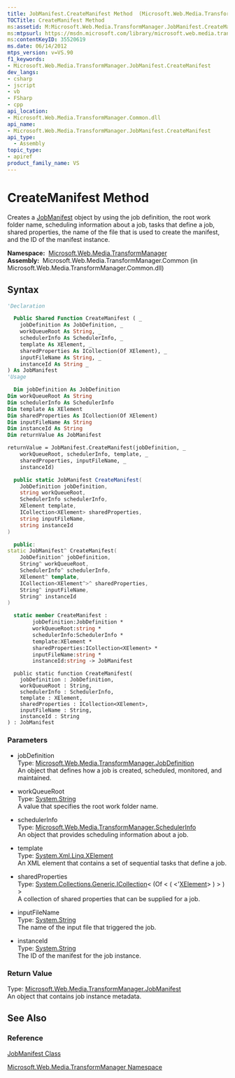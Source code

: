 ```yaml
---
title: JobManifest.CreateManifest Method  (Microsoft.Web.Media.TransformManager)
TOCTitle: CreateManifest Method
ms:assetid: M:Microsoft.Web.Media.TransformManager.JobManifest.CreateManifest(Microsoft.Web.Media.TransformManager.JobDefinition,System.String,Microsoft.Web.Media.TransformManager.SchedulerInfo,System.Xml.Linq.XElement,System.Collections.Generic.ICollection{System.Xml.Linq.XElement},System.String,System.String)
ms:mtpsurl: https://msdn.microsoft.com/library/microsoft.web.media.transformmanager.jobmanifest.createmanifest(v=VS.90)
ms:contentKeyID: 35520619
ms.date: 06/14/2012
mtps_version: v=VS.90
f1_keywords:
- Microsoft.Web.Media.TransformManager.JobManifest.CreateManifest
dev_langs:
- csharp
- jscript
- vb
- FSharp
- cpp
api_location:
- Microsoft.Web.Media.TransformManager.Common.dll
api_name:
- Microsoft.Web.Media.TransformManager.JobManifest.CreateManifest
api_type:
  - Assembly
topic_type:
- apiref
product_family_name: VS
---
```


# CreateManifest Method

Creates a [JobManifest](jobmanifest-class-microsoft-web-media-transformmanager.md) object by using the job definition, the root work folder name, scheduling information about a job, tasks that define a job, shared properties, the name of the file that is used to create the manifest, and the ID of the manifest instance.

**Namespace:**  [Microsoft.Web.Media.TransformManager](microsoft-web-media-transformmanager-namespace.md)  
**Assembly:**  Microsoft.Web.Media.TransformManager.Common (in Microsoft.Web.Media.TransformManager.Common.dll)

## Syntax

```vb
'Declaration

  Public Shared Function CreateManifest ( _
    jobDefinition As JobDefinition, _
    workQueueRoot As String, _
    schedulerInfo As SchedulerInfo, _
    template As XElement, _
    sharedProperties As ICollection(Of XElement), _
    inputFileName As String, _
    instanceId As String _
) As JobManifest
'Usage

  Dim jobDefinition As JobDefinition
Dim workQueueRoot As String
Dim schedulerInfo As SchedulerInfo
Dim template As XElement
Dim sharedProperties As ICollection(Of XElement)
Dim inputFileName As String
Dim instanceId As String
Dim returnValue As JobManifest

returnValue = JobManifest.CreateManifest(jobDefinition, _
    workQueueRoot, schedulerInfo, template, _
    sharedProperties, inputFileName, _
    instanceId)
```

```csharp
  public static JobManifest CreateManifest(
    JobDefinition jobDefinition,
    string workQueueRoot,
    SchedulerInfo schedulerInfo,
    XElement template,
    ICollection<XElement> sharedProperties,
    string inputFileName,
    string instanceId
)
```

```cpp
  public:
static JobManifest^ CreateManifest(
    JobDefinition^ jobDefinition, 
    String^ workQueueRoot, 
    SchedulerInfo^ schedulerInfo, 
    XElement^ template, 
    ICollection<XElement^>^ sharedProperties, 
    String^ inputFileName, 
    String^ instanceId
)
```

``` fsharp
  static member CreateManifest : 
        jobDefinition:JobDefinition * 
        workQueueRoot:string * 
        schedulerInfo:SchedulerInfo * 
        template:XElement * 
        sharedProperties:ICollection<XElement> * 
        inputFileName:string * 
        instanceId:string -> JobManifest 
```

```jscript
  public static function CreateManifest(
    jobDefinition : JobDefinition, 
    workQueueRoot : String, 
    schedulerInfo : SchedulerInfo, 
    template : XElement, 
    sharedProperties : ICollection<XElement>, 
    inputFileName : String, 
    instanceId : String
) : JobManifest
```

### Parameters

  - jobDefinition  
    Type: [Microsoft.Web.Media.TransformManager.JobDefinition](jobdefinition-class-microsoft-web-media-transformmanager.md)  
    An object that defines how a job is created, scheduled, monitored, and maintained.  

<!-- end list -->

  - workQueueRoot  
    Type: [System.String](https://msdn.microsoft.com/library/s1wwdcbf)  
    A value that specifies the root work folder name.  

<!-- end list -->

  - schedulerInfo  
    Type: [Microsoft.Web.Media.TransformManager.SchedulerInfo](schedulerinfo-class-microsoft-web-media-transformmanager.md)  
    An object that provides scheduling information about a job.  

<!-- end list -->

  - template  
    Type: [System.Xml.Linq.XElement](https://msdn.microsoft.com/library/bb340098)  
    An XML element that contains a set of sequential tasks that define a job.  

<!-- end list -->

  - sharedProperties  
    Type: [System.Collections.Generic.ICollection](https://msdn.microsoft.com/library/92t2ye13)\< (Of \< ( \<'[XElement](https://msdn.microsoft.com/library/bb340098)\> ) \> ) \>  
    A collection of shared properties that can be supplied for a job.  

<!-- end list -->

  - inputFileName  
    Type: [System.String](https://msdn.microsoft.com/library/s1wwdcbf)  
    The name of the input file that triggered the job.  

<!-- end list -->

  - instanceId  
    Type: [System.String](https://msdn.microsoft.com/library/s1wwdcbf)  
    The ID of the manifest for the job instance.  

### Return Value

Type: [Microsoft.Web.Media.TransformManager.JobManifest](jobmanifest-class-microsoft-web-media-transformmanager.md)  
An object that contains job instance metadata.  

## See Also

### Reference

[JobManifest Class](jobmanifest-class-microsoft-web-media-transformmanager.md)

[Microsoft.Web.Media.TransformManager Namespace](microsoft-web-media-transformmanager-namespace.md)


